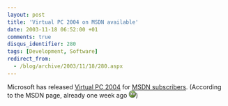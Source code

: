 ```yaml
---
layout: post
title: 'Virtual PC 2004 on MSDN available'
date: 2003-11-18 06:52:00 +01
comments: true
disqus_identifier: 280
tags: [Development, Software]
redirect_from:
  - /blog/archive/2003/11/18/280.aspx
---
```


Microsoft has released [Virtual PC 2004](http://www.microsoft.com/windowsxp/virtualpc/) for [MSDN subscribers](http://msdn.microsoft.com/subscriptions/downloads). (According to the MSDN page, already one week ago ![Unsure](/files/archive/smiley_squeamish.gif))

